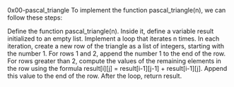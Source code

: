 0x00-pascal_triangle
To implement the function pascal_triangle(n), we can follow these steps:

Define the function pascal_triangle(n). Inside it, define a variable result initialized to an empty list. Implement a loop that iterates n times. In each iteration, create a new row of the triangle as a list of integers, starting with the number 1. For rows 1 and 2, append the number 1 to the end of the row. For rows greater than 2, compute the values of the remaining elements in the row using the formula result[i][j] = result[i-1][j-1] + result[i-1][j]. Append this value to the end of the row. After the loop, return result.
